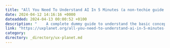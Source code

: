 ```yaml
---
title: "All You Need To Understand AI In 5 Minutes (a non-techie guide for Designers)"
date: 2024-04-12 14:16:16 +0000
dateadded: 2024-04-13 00:00:52 +0100
description: "    A complete dummy guide to understand the basic concepts of AI and how AI works — for non technical beginners or designers.  Continue reading on UX Planet »  "
link: "https://uxplanet.org/all-you-need-to-understand-ai-in-5-minutes-a-non-techie-guide-for-designers-aec850c585db?source=rss----819cc2aaeee0---4"
category:
directory: _directory/ux-planet.md
---
```

